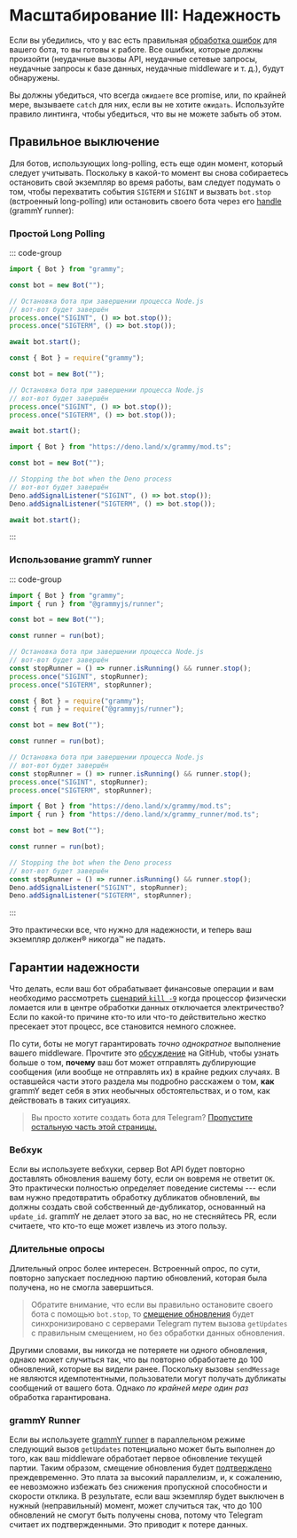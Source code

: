 # Масштабирование III: Надежность

Если вы убедились, что у вас есть правильная [обработка ошибок](../guide/errors) для вашего бота, то вы готовы к работе.
Все ошибки, которые должны произойти (неудачные вызовы API, неудачные сетевые запросы, неудачные запросы к базе данных, неудачные middleware и т. д.), будут обнаружены.

Вы должны убедиться, что всегда `ожидаете` все promise, или, по крайней мере, вызываете `catch` для них, если вы не хотите `ожидать`.
Используйте правило линтинга, чтобы убедиться, что вы не можете забыть об этом.

## Правильное выключение

Для ботов, использующих long-polling, есть еще один момент, который следует учитывать.
Поскольку в какой-то момент вы снова собираетесь остановить свой экземпляр во время работы, вам следует подумать о том, чтобы перехватить события `SIGTERM` и `SIGINT` и вызвать `bot.stop` (встроенный long-polling) или остановить своего бота через его [handle](/ref/runner/runnerhandle#stop) (grammY runner):

### Простой Long Polling

::: code-group

```ts [TypeScript]
import { Bot } from "grammy";

const bot = new Bot("");

// Остановка бота при завершении процесса Node.js
// вот-вот будет завершён
process.once("SIGINT", () => bot.stop());
process.once("SIGTERM", () => bot.stop());

await bot.start();
```

```js [JavaScript]
const { Bot } = require("grammy");

const bot = new Bot("");

// Остановка бота при завершении процесса Node.js
// вот-вот будет завершён
process.once("SIGINT", () => bot.stop());
process.once("SIGTERM", () => bot.stop());

await bot.start();
```

```ts [Deno]
import { Bot } from "https://deno.land/x/grammy/mod.ts";

const bot = new Bot("");

// Stopping the bot when the Deno process
// вот-вот будет завершён
Deno.addSignalListener("SIGINT", () => bot.stop());
Deno.addSignalListener("SIGTERM", () => bot.stop());

await bot.start();
```

:::

### Использование grammY runner

::: code-group

```ts [TypeScript]
import { Bot } from "grammy";
import { run } from "@grammyjs/runner";

const bot = new Bot("");

const runner = run(bot);

// Остановка бота при завершении процесса Node.js
// вот-вот будет завершён
const stopRunner = () => runner.isRunning() && runner.stop();
process.once("SIGINT", stopRunner);
process.once("SIGTERM", stopRunner);
```

```js [JavaScript]
const { Bot } = require("grammy");
const { run } = require("@grammyjs/runner");

const bot = new Bot("");

const runner = run(bot);

// Остановка бота при завершении процесса Node.js
// вот-вот будет завершён
const stopRunner = () => runner.isRunning() && runner.stop();
process.once("SIGINT", stopRunner);
process.once("SIGTERM", stopRunner);
```

```ts [Deno]
import { Bot } from "https://deno.land/x/grammy/mod.ts";
import { run } from "https://deno.land/x/grammy_runner/mod.ts";

const bot = new Bot("");

const runner = run(bot);

// Stopping the bot when the Deno process
// вот-вот будет завершён
const stopRunner = () => runner.isRunning() && runner.stop();
Deno.addSignalListener("SIGINT", stopRunner);
Deno.addSignalListener("SIGTERM", stopRunner);
```

:::

Это практически все, что нужно для надежности, и теперь ваш экземпляр должен:registered: никогда:tm: не падать.

## Гарантии надежности

Что делать, если ваш бот обрабатывает финансовые операции и вам необходимо рассмотреть [сценарий `kill -9`](https://stackoverflow.com/questions/43724467/what-is-the-difference-between-kill-and-kill-9) когда процессор физически ломается или в центре обработки данных отключается электричество?
Если по какой-то причине кто-то или что-то действительно жестко пресекает этот процесс, все становится немного сложнее.

По сути, боты не могут гарантировать _точно однократное_ выполнение вашего middleware.
Прочтите это [обсуждение](https://github.com/tdlib/telegram-bot-api/issues/126) на GitHub, чтобы узнать больше о том, **почему** ваш бот может отправлять дублирующие сообщения (или вообще не отправлять их) в крайне редких случаях.
В оставшейся части этого раздела мы подробно расскажем о том, **как** grammY ведет себя в этих необычных обстоятельствах, и о том, как действовать в таких ситуациях.

> Вы просто хотите создать бота для Telegram? [Пропустите остальную часть этой страницы.](./flood)

### Вебхук

Если вы используете вебхуки, сервер Bot API будет повторно доставлять обновления вашему боту, если он вовремя не ответит `OK`.
Это практически полностью определяет поведение системы --- если вам нужно предотвратить обработку дубликатов обновлений, вы должны создать свой собственный де-дубликатор, основанный на `update_id`.
grammY не делает этого за вас, но не стесняйтесь PR, если считаете, что кто-то еще может извлечь из этого пользу.

### Длительные опросы

Длительный опрос более интересен.
Встроенный опрос, по сути, повторно запускает последнюю партию обновлений, которая была получена, но не смогла завершиться.

> Обратите внимание, что если вы правильно остановите своего бота с помощью `bot.stop`, то [смещение обновления](https://core.telegram.org/bots/api#getting-updates) будет синхронизировано с серверами Telegram путем вызова `getUpdates` с правильным смещением, но без обработки данных обновления.

Другими словами, вы никогда не потеряете ни одного обновления, однако может случиться так, что вы повторно обработаете до 100 обновлений, которые вы видели ранее.
Поскольку вызовы `sendMessage` не являются идемпотентными, пользователи могут получать дубликаты сообщений от вашего бота.
Однако _по крайней мере один раз_ обработка гарантирована.

### grammY Runner

Если вы используете [grammY runner](../plugins/runner) в параллельном режиме следующий вызов `getUpdates` потенциально может быть выполнен до того, как ваш middleware обработает первое обновление текущей партии.
Таким образом, смещение обновления будет [подтверждено](https://core.telegram.org/bots/api#getupdates) преждевременно.
Это плата за высокий параллелизм, и, к сожалению, ее невозможно избежать без снижения пропускной способности и скорости отклика.
В результате, если ваш экземпляр будет выключен в нужный (неправильный) момент, может случиться так, что до 100 обновлений не смогут быть получены снова, потому что Telegram считает их подтвержденными.
Это приводит к потере данных.

<!-- If it is crucial to prevent this, you should use the sources and sinks of the grammY runner package to compose your own update pipeline that passes all updates through a message queue first.

1. You'd basically have to create a [sink](/ref/runner/updatesink) that pushes to the queue, and start one runner that only supplies your message queue.
2. You'd then have to create a [source](/ref/runner/updatesource) that pulls from the message queue again.
   You will effectively run two different instances of the grammY runner.

This vague draft described above has only been sketched but not implemented, according to our knowledge.
Please [take contact with the Telegram group](https://t.me/grammyjs) if you have any question or if you attempt this and can share your progress.

On the other hand, if your bot is under heavy load and the update polling is slowed down due to the [automatic load constraints](../plugins/runner#sink), chances are increasing that some updates will be fetched again, which leads to duplicate messages again.
Thus, the price of full concurrency is that neither _at least once_ nor _at most once_ processing can be guaranteed. -->
